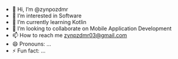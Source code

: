 - 👋 Hi, I’m @zynpozdmr
- 👀 I’m interested in Software
- 🌱 I’m currently learning Kotlin
- 💞️ I’m looking to collaborate on Mobile Application Development
- 📫 How to reach me zynpzdmr03@gmail.com 
- 😄 Pronouns: ...
- ⚡ Fun fact: ...

<!---
zynpozdmr/zynpozdmr is a ✨ special ✨ repository because its `README.md` (this file) appears on your GitHub profile.
You can click the Preview link to take a look at your changes.
--->
